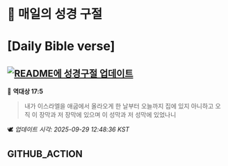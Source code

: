 # 🙏 매일의 성경 구절
# [Daily Bible verse]
## [![README에 성경구절 업데이트](https://github.com/DONGSUKA/first_test/actions/workflows/update-readme-bible.yml/badge.svg)](https://github.com/DONGSUKA/first_test/actions/workflows/update-readme-bible.yml)
<!-- START_BIBLE_VERSE -->
📖 **역대상 17:5**
> 내가 이스라엘을 애굽에서 올라오게 한 날부터 오늘까지 집에 있지 아니하고 오직 이 장막과 저 장막에 있으며 이 성막과 저 성막에 있었나니

🕊️ _업데이트 시각: 2025-09-29 12:48:36 KST_
  <!-- END_BIBLE_VERSE -->
## GITHUB_ACTION
